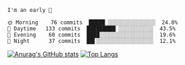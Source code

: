 <!--START_SECTION:productive-box-in-readme-->
```text
I'm an early 🐥

🌞 Morning    76 commits  █████▏░░░░░░░░░░░░░░░  24.8%
🌆 Daytime   133 commits  █████████▏░░░░░░░░░░░  43.5%
🌃 Evening    60 commits  ████░░░░░░░░░░░░░░░░░  19.6%
🌚 Night      37 commits  ██▌░░░░░░░░░░░░░░░░░░  12.1%
```
<!--END_SECTION:productive-box-in-readme-->
[![Anurag's GitHub stats](https://github-readme-stats.vercel.app/api?username=tykeaboyloy&count_private=true&theme=vue-light&show_icons=true)](https://github.com/anuraghazra/github-readme-stats)
[![Top Langs](https://github-readme-stats.vercel.app/api/top-langs/?username=tykeaboyloy&layout=compact&theme=vue-light&langs_count=8)](https://github.com/anuraghazra/github-readme-stats)
